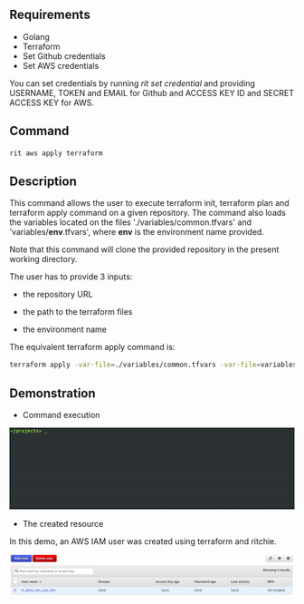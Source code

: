 <!-- markdownlint-disable-file MD013 -->
<!-- markdownlint-disable-file MD033 -->

## Requirements

- Golang
- Terraform
- Set Github credentials
- Set AWS credentials

You can set credentials by running _rit set credential_ and providing USERNAME, TOKEN and EMAIL for Github and ACCESS KEY ID and SECRET ACCESS KEY for AWS.

## Command

```bash
rit aws apply terraform
```

## Description

This command allows the user to execute terraform init, terraform plan and terraform apply command on a given repository. The command also loads the variables located on the files './variables/common.tfvars' and 'variables/**env**.tfvars', where **env** is the environment name provided.

Note that this command will clone the provided repository in the present working directory.

The user has to provide 3 inputs:

- the repository URL

- the path to the terraform files

- the environment name

The equivalent terraform apply command is:

```bash
terraform apply -var-file=./variables/common.tfvars -var-file=variables/{ENV}.tfvars -auto-approve
```

## Demonstration

- Command execution

![Demo gif](https://github.com/eduardorcury/ritchie-demo/blob/main/media/rit-demo.gif)

- The created resource

In this demo, an AWS IAM user was created using terraform and ritchie.

![Img](https://github.com/eduardorcury/ritchie-demo/blob/main/media/resource-img.png)
